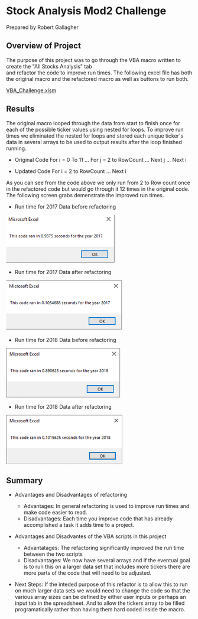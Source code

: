# Stock Analysis Mod2 Challenge
Prepared by Robert Gallagher

## Overview of Project

The purpose of this project was to go through the VBA macro written to create the "All Stocks Analysis" tab  
and refactor the code to improve run times.  The following excel file has both the original macro and the refactored macro
as well as buttons to run both.

[VBA_Challenge.xlsm](VBA_Challenge.xlsm)

## Results

The original macro looped through the data from start to finish once for each of the possible ticker values using nested for loops.
To improve run times we eliminated the nested for loops and stored each unique ticker's data in several arrays to be used to output results
after the loop finished running.

- Original Code
For i = 0 To 11
    ...
    For j = 2 to RowCount
        ...
    Next j
    ...
Next i

- Updated Code
For i = 2 to RowCount
    ...
Next i

As you can see from the code above we only run from 2 to Row count once in the refactored code but would go through it 12 times in the original code.
The following screen grabs demenstrate the improved run times.

- Run time for 2017 Data before refactoring

![](Resources/2017_Run_Original.png)

- Run time for 2017 Data after refactoring

![](Resources/2017_run_Refactored.png)

- Run time for 2018 Data before refactoring

![](Resources/2018_Run_Original.png)

- Run time for 2018 Data after refactoring

![](Resources/2018_Run_Refactored.png)

## Summary

- Advantages and Disadvantages of refactoring
    - Advantages: In general refactoring is used to improve run times and make code easier to read.
    - Disadvantages: Each time you improve code that has already accomplished a task it adds time to a project.  


- Advantages and Disadvantes of the VBA scripts in this project
    - Advantatages:  The refactoring significantly improved the run time between the two scripts
    - Disadvantages: We now have several arrays and if the eventual goal is to run this on a larger data set that includes more tickers there are more parts of the code that will need to be adjusted.

- Next Steps: If the inteded purpose of this refactor is to allow this to run on much larger data sets we would need to change the code so that the various array sizes can be defined by either user inputs or perhaps an input tab in the spreadsheet.  And to allow the tickers array to be filled programatically rather than having them hard coded inside the macro.



